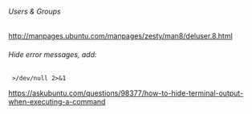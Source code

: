 ###### Users & Groups
http://manpages.ubuntu.com/manpages/zesty/man8/deluser.8.html

###### Hide error messages, add:
` >/dev/null 2>&1`

https://askubuntu.com/questions/98377/how-to-hide-terminal-output-when-executing-a-command
